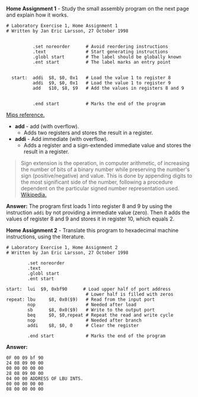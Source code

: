 **Home Assignment 1** - Study the small assembly program on the next page and explain how it works.

```
# Laboratory Exercise 1, Home Assignment 1
# Written by Jan Eric Larsson, 27 October 1998


          .set noreorder      # Avoid reordering instructions
          .text               # Start generating instructions
          .globl start        # The label should be globally known
          .ent start          # The label marks an entry point


  start:  addi  $8, $0, 0x1   # Load the value 1 to register 8
          addi  $9, $0, 0x1   # Load the value 1 to register 9
          add   $10, $8, $9   # Add the values in registers 8 and 9


          .end start          # Marks the end of the program
```

[Mips reference.](http://www.mrc.uidaho.edu/mrc/people/jff/digital/MIPSir.html)

* **add** - add (with overflow).
  * Adds two registers and stores the result in a register.
* **addi** - Add immediate (with overflow).
  * Adds a register and a sign-extended immediate value and stores the result in a register.

>Sign extension is the operation, in computer arithmetic, of increasing the
>number of bits of a binary number while preserving the number's sign
>(positive/negative) and value. This is done by appending digits to the most
>significant side of the number, following a procedure dependent on the
>particular signed number representation used.
[Wikipedia.](https://en.wikipedia.org/wiki/Sign_extension)

**Answer:** The program first loads 1 into register 8 and 9 by using the instruction
`addi` by not providing a immediate value (zero). Then it adds the values of 
register 8 and 9 and stores it in register 10, which equals 2.


**Home Assignment 2** - Translate this program to hexadecimal machine instructions, using the literature.

```
# Laboratory Exercise 1, Home Assignment 2
# Written by Jan Eric Larsson, 27 October 1998

        .set noreorder
        .text
        .globl start
        .ent start

start:  lui  $9, 0xbf90      # Load upper half of port address
                              # Lower half is filled with zeros
repeat: lbu     $8, 0x0($9)   # Read from the input port
        nop                   # Needed after load
        sb      $8, 0x0($9)   # Write to the output port
        beq     $0, $0,repeat # Repeat the read and write cycle
        nop                   # Needed after branch
        addi    $8, $0, 0     # Clear the register

        .end start            # Marks the end of the program
```

**Answer:**

```
0F 00 09 bf 90
24 08 09 00 00 
00 00 00 00 00
28 08 09 00 00
04 00 00 ADDRESS OF LBU INTS.
00 00 00 00 00
08 00 00 00 00
```
